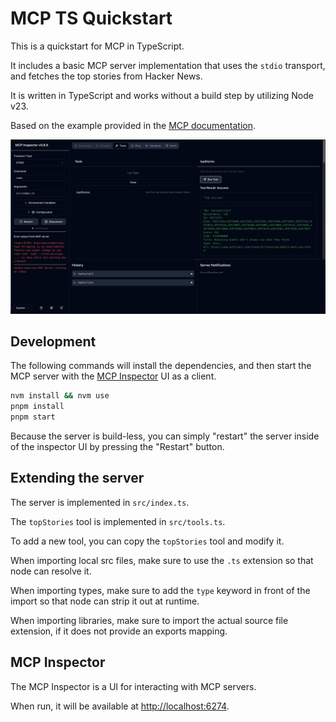 # MCP TS Quickstart

This is a quickstart for MCP in TypeScript.

It includes a basic MCP server implementation that uses the `stdio` transport,
and fetches the top stories from Hacker News.

It is written in TypeScript and works without a build step by utilizing Node v23.

Based on the example provided in the [MCP documentation](https://modelcontextprotocol.io/quickstart/server).

![preview](./assets/preview.png)

## Development

The following commands will install the dependencies, and then start the MCP server with the [MCP Inspector](https://github.com/modelcontextprotocol/inspector) UI as a client.

```bash
nvm install && nvm use
pnpm install
pnpm start
```

Because the server is build-less, you can simply "restart" the server inside of the inspector UI by pressing the "Restart" button.

## Extending the server

The server is implemented in `src/index.ts`.

The `topStories` tool is implemented in `src/tools.ts`.

To add a new tool, you can copy the `topStories` tool and modify it.

When importing local src files, make sure to use the `.ts` extension so that node can resolve it.

When importing types, make sure to add the `type` keyword in front of the import so that node can strip it out at runtime.

When importing libraries, make sure to import the actual source file extension, if it does not provide an exports mapping.

## MCP Inspector

The MCP Inspector is a UI for interacting with MCP servers.

When run, it will be available at [http://localhost:6274](http://localhost:6274).
